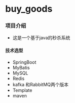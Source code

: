 # buy_goods
### 项目介绍

* 这是一个基于java的秒杀系统

#### 技术选型

* SpringBoot
* MyBatis
* MySQL
* Redis
* kafka 和RabbitMQ两个版本
* Template
* maven